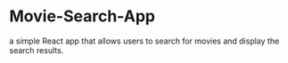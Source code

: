 # Movie-Search-App
 a simple React app that allows users to search for movies and display the search results.

